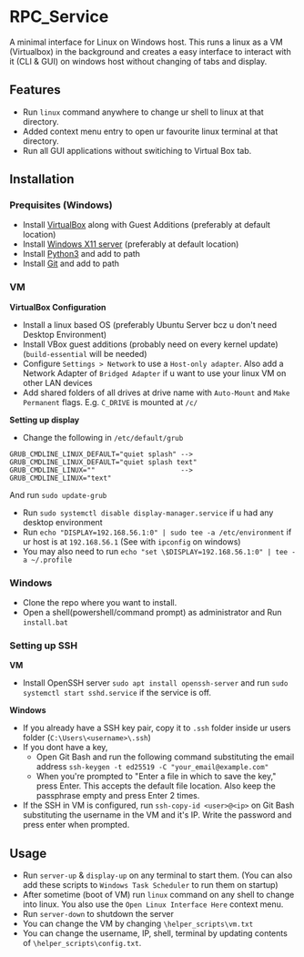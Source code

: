 # RPC_Service
A minimal interface for Linux on Windows host. This runs a linux as a VM (Virtualbox) in the background and creates a easy interface to interact with it (CLI & GUI) on windows host without changing of tabs and display.


## Features
- Run `linux` command anywhere to change ur shell to linux at that directory.
- Added context menu entry to open ur favourite linux terminal at that directory.
- Run all GUI applications without switiching to Virtual Box tab.

## Installation

### Prequisites (Windows)
- Install [VirtualBox](https://www.virtualbox.org/wiki/Downloads/) along with Guest Additions (preferably at default location)
- Install [Windows X11 server](https://sourceforge.net/projects/vcxsrv/) (preferably at default location)
- Install [Python3](https://www.python.org/downloads/) and add to path
- Install [Git](https://git-scm.com/downloads/) and add to path

### VM

**VirtualBox Configuration**
- Install a linux based OS (preferably Ubuntu Server bcz u don't need Desktop Environment)
- Install VBox guest additions (probably need on every kernel update) (`build-essential` will be needed)
- Configure `Settings > Network` to use a `Host-only adapter`. Also add a Network Adapter of `Bridged Adapter` if u want to use your linux VM on other LAN devices
- Add shared folders of all drives at drive name with `Auto-Mount` and `Make Permanent` flags. E.g. `C_DRIVE` is mounted at `/c/`

**Setting up display**
- Change the following in `/etc/default/grub`
```
GRUB_CMDLINE_LINUX_DEFAULT="quiet splash" -->  GRUB_CMDLINE_LINUX_DEFAULT="quiet splash text"
GRUB_CMDLINE_LINUX=""                     -->  GRUB_CMDLINE_LINUX="text"
```
And run `sudo update-grub`
- Run `sudo systemctl disable display-manager.service` if u had any desktop environment
- Run `echo "DISPLAY=192.168.56.1:0" | sudo tee -a /etc/environment` if ur host is at `192.168.56.1` (See with `ipconfig` on windows)
- You may also need to run `echo "set \$DISPLAY=192.168.56.1:0" | tee -a ~/.profile`

### Windows
- Clone the repo where you want to install.
- Open a shell(powershell/command prompt) as administrator and Run `install.bat`

### Setting up SSH
**VM**
- Install OpenSSH server `sudo apt install openssh-server` and run `sudo systemctl start sshd.service` if the service is off.

**Windows**
- If you already have a SSH key pair, copy it to `.ssh` folder inside ur users folder (`C:\Users\<username>\.ssh`)
- If you dont have a key,
    - Open Git Bash and run the following command substituting the email address `ssh-keygen -t ed25519 -C "your_email@example.com"`
    - When you're prompted to "Enter a file in which to save the key," press Enter. This accepts the default file location. Also keep the passphrase empty and press Enter 2 times.
- If the SSH in VM is configured, run `ssh-copy-id <user>@<ip>` on Git Bash substituting the username in the VM and it's IP. Write the password and press enter when prompted.

## Usage
- Run `server-up` & `display-up` on any terminal to start them. (You can also add these scripts to `Windows Task Scheduler` to run them on startup)
- After sometime (boot of VM) run `linux` command on any shell to change into linux. You also use the `Open Linux Interface Here` context menu.
- Run `server-down` to shutdown the server
- You can change the VM by changing `\helper_scripts\vm.txt`
- You can change the username, IP, shell, terminal by updating contents of `\helper_scripts\config.txt`.